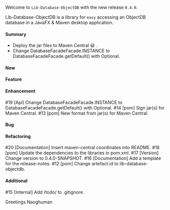 Welcome to `Lib-Database-ObjectDB` with the new release `0.4.0`.

Lib-Database-ObjectDB is a library for `easy` accessing an ObjectDB database in 
a JavaFX & Maven desktop application.


#### Summary
* Deploy the jar files to Maven Central :smiley: .
* Change DatabaseFacadeFacade.INSTANCE to DatabaseFacadeFacade.getDefault() with Optional.



#### New



#### Feature



#### Enhancement
#19 [Api] Change DatabaseFacadeFacade.INSTANCE to DatabaseFacadeFacade.getDefault() with Optional.
#14 [pom] Sign jar(s) for Maven Central.
#13 [pom] New format from jar(s) for Maven Central.



#### Bug



#### Refactoring
#20 [Documentation] Insert maven-central coordinates into README.
#18 [pom] Update the dependencies to the libraries in pom.xml.
#17 [Version] Change version to 0.4.0-SNAPSHOT.
#16 [Documentation] Add a template for the release-notes.
#12 [pom] Change artefact.id to lib-database-objectdb.



#### Additional
#15 [Internal] Add /todo/ to .gitignore.



Greetings
Naoghuman



[//]: # (Issues which will be integrated in this release)



[//]: # (Links)

